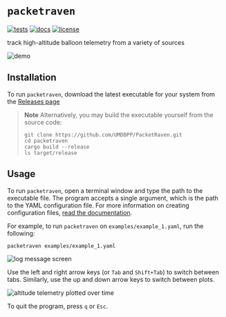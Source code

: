 # `packetraven`

[![tests](https://github.com/UMDBPP/PacketRaven/workflows/tests/badge.svg)](https://github.com/UMDBPP/PacketRaven/actions?query=workflow%3Atests)
[![docs](https://readthedocs.org/projects/packetraven/badge/?version=latest)](https://packetraven.readthedocs.io/en/latest/?badge=latest)
[![license](https://img.shields.io/github/license/umdbpp/packetraven)](https://opensource.org/licenses/MIT)

track high-altitude balloon telemetry from a variety of sources

![demo](https://media.githubusercontent.com/media/UMDBPP/PacketRaven/main/docs/images/demo.gif)

## Installation

To run `packetraven`, download the latest executable for your system from the [Releases page](https://github.com/UMDBPP/PacketRaven/releases)

> **Note**
> Alternatively, you may build the executable yourself from the source code:
> ```shell
> git clone https://github.com/UMDBPP/PacketRaven.git
> cd packetraven
> cargo build --release
> ls target/release
> ```

## Usage

To run ``packetraven``, open a terminal window and type the path to the executable file. 
The program accepts a single argument, which is the path to the YAML configuration file.
For more information on creating configuration files, [read the documentation](https://packetraven.readthedocs.io).

For example, to run ``packetraven`` on ``examples/example_1.yaml``, run the following:
   
```shell
packetraven examples/example_1.yaml
```

![log message screen](https://media.githubusercontent.com/media/UMDBPP/PacketRaven/main/docs/images/example1_log.png)

Use the left and right arrow keys (or `Tab` and `Shift+Tab`) to switch between tabs. 
Similarly, use the up and down arrow keys to switch between plots.

![altitude telemetry plotted over time](https://media.githubusercontent.com/media/UMDBPP/PacketRaven/main/docs/images/example1_altitude.png)

To quit the program, press `q` or `Esc`.